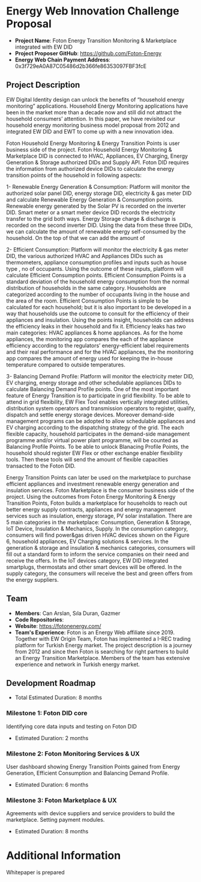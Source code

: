 # Energy Web Innovation Challenge Proposal
* **Project Name**: Foton Energy Transition Monitoring & Marketplace integrated with EW DID
* **Project Proposer GitHub**: https://github.com/Foton-Energy
* **Energy Web Chain Payment Address**: 0x3f729eA0A87C05486d2b366fe86353097FBF3fcE

## Project Description
EW Digital Identity design can unlock the benefits of “household energy monitoring” applications. Household Energy Monitoring applications have been in the market more than a decade now and still did not attract the household consumers’ attention. In this paper, we have revisited our household energy monitoring business model proposal from 2012 and integrated EW DID and EWT to come up with a new innovation idea.

Foton Household Energy Monitoring & Energy Transition Points is user business side of the project. Foton Household Energy Monitoring & Marketplace DID is connected to HVAC, Appliances, EV Charging, Energy Generation & Storage authorized DIDs and Supply API. Foton DID requires the information from authorized device DIDs to calculate the energy transition points of the household in following aspects:

1-	Renewable Energy Generation & Consumption: Platform will monitor the authorized solar panel DID, energy storage DID, electricity & gas meter DID and calculate Renewable Energy Generation & Consumption points. Renewable energy generated by the Solar PV is recorded on the inverter DID. Smart meter or a smart meter device DID records the electricity transfer to the grid both ways. Energy Storage charge & discharge is recorded on the second inverter DID. Using the data from these three DIDs, we can calculate the amount of renewable energy self-consumed by the household. On the top of that we can add the amount of 

2-	Efficient Consumption: Platform will monitor the electricity & gas meter DID, the various authorized HVAC and Appliances DIDs such as thermometers, appliance consumption profiles and inputs such as house type , no of occupants. Using the outcome of these inputs, platform will calculate Efficient Consumption points. Efficient Consumption Points is a standard deviation of the household energy consumption from the normal distribution of households in the same category. Households are categorized according to the number of occupants living in the house and the area of the room. Efficient Consumption Points is simple to be calculated for each household; but it is also important to be developed in a way that households use the outcome to consult for the efficiency of their appliances and insulation. Using the points insight, households can address the efficiency leaks in their household and fix it. Efficiency leaks has two main categories: HVAC appliances & home appliances. As for the home appliances, the monitoring app compares the each of the appliance efficiency according to the regulators’ energy-efficient label requirements and their real performance and for the HVAC appliances, the the monitoring app compares the amount of energy used for keeping the in-house temperature compared to outside temperatures. 

3-	Balancing Demand Profile: Platform will monitor the electricity meter DID, EV charging, energy storage and other schedulable appliances DIDs to calculate Balancing Demand Profile points. One of the most important feature of Energy Transition is to participate in grid flexibility. To be able to attend in grid flexibility, EW Flex Tool enables vertically integrated utilities, distribution system operators and transmission operators to register, qualify, dispatch and settle energy storage devices. Moreover demand-side management programs can be adopted to allow schedulable appliances and EV charging according to the dispatching strategy of the grid. The each flexible capacity, household participates in the demand-side management programme and/or virtual power plant programme, will be counted as Balancing Profile Points. To be able to unlock Blanacing Profile Points, the household should register EW Flex or other exchange enabler flexibility tools. Then these tools will send the amount of flexible capacities transacted to the Foton DID.

Energy Transition Points can later be used on the marketplace to purchase efficient appliances and investment renewable energy generation and insulation services. Foton Marketplace is the consumer business side of the project. Using the outcomes from Foton Energy Monitoring & Energy Transition Points, Foton builds a marketplace for households to reach out better energy supply contracts, appliances and energy management services such as insulation, energy storage, PV solar installation. There are 5 main categories in the marketplace: Consumption, Generation & Storage, IoT Device, Insulation & Mechanics, Supply. In the consumption category, consumers will find power&gas driven HVAC devices shown on the Figure 6, household appliances, EV Charging solutions & services. In the generation & storage and insulation & mechanics categories, consumers will fill out a standard form to inform the service companies on their need and receive the offers. In the IoT devices category, EW DID integrated smartplugs, thermostats and other smart devices will be offered. In the supply category, the consumers will receive the best and green offers from the energy suppliers.

## Team
* **Members**: Can Arslan, Sıla Duran, Gazmer
* **Code Repositories**: 
* **Website**: https://fotonenergy.com/
* **Team's Experience**:
Foton is an Energy Web affiliate since 2019. Together with EW Origin Team, Foton has implemented a I-REC trading platform for Turkish Energy market. The project description is a journey from 2012 and since then Foton is searching for right partners to build an Energy Transition Marketplace. Members of the team has extensive experience and network in Turkish energy market. 

## Development Roadmap
* Total Estimated Duration: 8 months

### Milestone 1: Foton DID core
Identifying core data inputs and testing on Foton DID 
* Estimated Duration: 2 months

### Milestone 2: Foton Monitoring Services & UX
User dashboard showing Energy Transition Points gained from Energy Generation, Efficient Consumption and Balancing Demand Profile.
* Estimated Duration: 6 months

### Milestone 3: Foton Marketplace & UX
Agreements with device suppliers and service providers to build the marketplace.
Setting payment modules.
* Estimated Duration: 8 months

# Additional Information
Whitepaper is prepared
